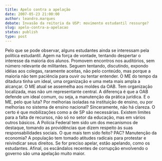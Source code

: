 ```yaml
---
title: Apelo contra a apelação
date: 2007-05-23 21:00:00
author: leandro.marques
debate: Invasão da reitoria da USP: movimento estudantil ressurge?
slug: apelo-contra-a-apelacao
status: publish 
type: post
---
```


Pelo que se pode observar, alguns estudantes ainda se interessam pela política estudantil. Agem na força de vontade, tentando despertar o interesse da maioria dos alunos. Promovem encontros nos auditórios, sem número relevante de militantes. Seguem tentando, discutindo, expondo idéias aos colegas, raramente aceitas, não pelo conteúdo, mas porque a maioria não tem paciência para ouvir ou tentar entender. O ME do tempo da ditadura tinha um ideal, uma organização e uma meta mais ampla a alcançar. O ME atual se assemelha aos moldes da OAB. Tem organização localizada, mas não um representante central. A diferença é que a OAB defende um ideal comum, ou seja, a manutenção da prática jurídica. E o ME, pelo que luta? Por melhorias isoladas na instituição de ensino, ou por melhorias no sistema de ensino nacional? Sinceramente, não há clareza. O certo é que mobilizações como a de SP são necessárias. Existem limites para a falta de recursos, não só no setor da educação, mas em vários outros básicos. A Polícia Federal tem sido um dos mecanismos de destaque, tomando as providências que dizem respeito às suas responsabilidades sociais. O que mais tem sido feito? PAC? Manutenção da economia? A população tem tomado atitudes radicais para protestar e reivindicar seus direitos. Se for preciso apelar, estão apelando, como os estudantes. Afinal, os escândalos recentes de corrupção envolvendo o governo são uma apelação muito maior.
